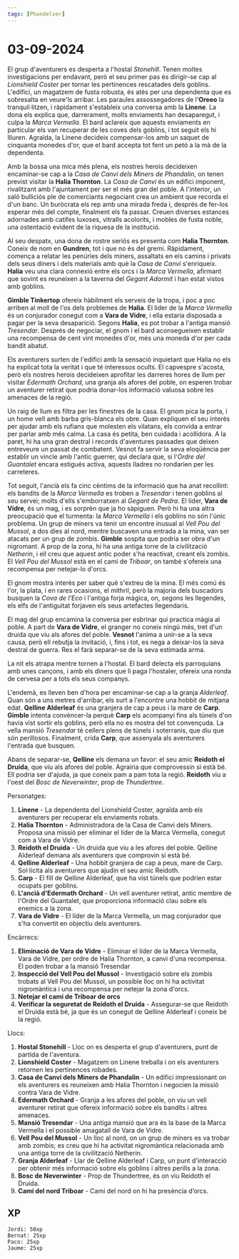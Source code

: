 ```yaml
---
tags: [Phandelver]
---
```


# 03-09-2024

El grup d'aventurers es desperta a l'hostal *Stonehill*. Tenen moltes investigacions per endavant, però el seu primer pas és dirigir-se cap al *Lionshield Coster* per tornar les pertinences rescatades dels goblins. L'edifici, un magatzem de fusta robusta, és atès per una dependenta que es sobresalta en veure'ls arribar. Les paraules assossegadores de l'**Oreeo** la tranquil·litzen, i ràpidament s'estableix una conversa amb la **Linene**. La dona els explica que, darrerament, molts enviaments han desaparegut, i culpa la *Marca Vermella*. El bard aclareix que aquests enviaments en particular els van recuperar de les coves dels goblins, i tot seguit els hi lliuren. Agraïda, la Linene decideix compensar-los amb un saquet de cinquanta monedes d'or, que el bard accepta tot fent un petó a la mà de la dependenta.

Amb la bossa una mica més plena, els nostres herois decideixen encaminar-se cap a la *Casa de Canvi dels Miners de Phandalin*, on tenen previst visitar la **Halia Thornton**. La *Casa de Canvi* és un edifici imponent, rivalitzant amb l'ajuntament per ser el més gran del poble. A l'interior, un saló bulliciós ple de comerciants negociant crea un ambient que recorda el d'un banc. Un buròcrata els rep amb una mirada freda i, després de fer-los esperar més del compte, finalment els fa passar. Creuen diverses estances adornades amb catifes luxoses, vitralls acolorits, i mobles de fusta noble, una ostentació evident de la riquesa de la institució.

Al seu despatx, una dona de rostre seriós es presenta com **Halia Thornton**. Coneix de nom en **Gundren**, tot i que no és del gremi. Ràpidament, comença a relatar les penúries dels miners, assaltats en els camins i privats dels seus diners i dels materials amb què la *Casa de Canvi* s'enriqueix. **Halia** veu una clara connexió entre els orcs i la *Marca Vermella*, afirmant que sovint es reuneixen a la taverna del *Gegant Adormit* i han estat vistos amb goblins.

**Gimble Tinkertop** ofereix hàbilment els serveis de la tropa, i poc a poc arriben al moll de l'os dels problemes de **Halia**. El líder de la *Marca Vermella* és un conjurador conegut com a **Vara de Vidre**, i ella estaria disposada a pagar per la seva desaparició. Segons **Halia**, es pot trobar a l'antiga mansió *Tresendar*. Després de negociar, el gnom i el bard aconsegueixen establir una recompensa de cent vint monedes d'or, més una moneda d'or per cada bandit abatut.

Els aventurers surten de l'edifici amb la sensació inquietant que Halia no els ha explicat tota la veritat i que té interessos ocults. El capvespre s'acosta, però els nostres herois decideixen aprofitar les darreres hores de llum per visitar *Edermath Orchard*, una granja als afores del poble, on esperen trobar un aventurer retirat que podria donar-los informació valuosa sobre les amenaces de la regió.

Un raig de llum es filtra per les finestres de la casa. El gnom pica la porta, i un home vell amb barba gris-blanca els obre. Quan expliquen el seu interès per ajudar amb els rufians que molesten els vilatans, els convida a entrar per parlar amb més calma. La casa és petita, ben cuidada i acollidora. A la paret, hi ha una gran destral i records d'aventures passades que deixen entreveure un passat de combatent. Vesnot fa servir la seva eloqüència per establir un vincle amb l'antic guerrer, qui declara que, si l'*Ordre del Guantalet* encara estigués activa, aquests lladres no rondarien per les carreteres.

Tot seguit, l'ancià els fa cinc cèntims de la informació que ha anat recollint: els bandits de la *Marca Vermella* es troben a *Tresendar* i tenen goblins al seu servei; molts d'ells s'emborratxen al *Gegant de Pedra*. El líder, **Vara de Vidre**, és un mag, i es sorprèn que ja ho sàpiguen. Però hi ha una altra preocupació que el turmenta: la *Marca Vermella* i els goblins no són l'únic problema. Un grup de miners va tenir un encontre inusual al *Vell Pou del Mussol*, a dos dies al nord, mentre buscaven una entrada a la mina, van ser atacats per un grup de zombis. **Gimble** sospita que podria ser obra d'un nigromant. A prop de la zona, hi ha una antiga torre de la civilització *Netherin*, i ell creu que aquest antic poder s'ha reactivat, creant els zombis. El *Vell Pou del Mussol* està en el camí de *Triboar*, on també s'ofereix una recompensa per netejar-lo d'orcs.

El gnom mostra interès per saber què s'extreu de la mina. El més comú és l'or, la plata, i en rares ocasions, el mithril, però la majoria dels buscadors busquen la *Cova de l'Eco* i l'antiga forja màgica, on, segons les llegendes, els elfs de l'antiguitat forjaven els seus artefactes llegendaris.

El mag del grup encamina la conversa per esbrinar qui practica màgia al poble. A part de **Vara de Vidre**, el granger no coneix ningú més, tret d'un druida que viu als afores del poble. **Vesnot** l'anima a unir-se a la seva causa, però ell rebutja la invitació, i, fins i tot, es nega a deixar-los la seva destral de guerra. Res el farà separar-se de la seva estimada arma.

La nit els atrapa mentre tornen a l'hostal. El bard delecta els parroquians amb unes cançons, i amb els diners que li paga l'hostaler, ofereix una ronda de cervesa per a tots els seus companys.

L'endemà, es lleven ben d'hora per encaminar-se cap a la granja *Alderleaf*. Quan són a uns metres d'arribar, els surt a l'encontre una hobbit de mitjana edat. **Qelline Alderleaf** és una granjera de cap a peus i la mare de **Carp**. **Gimble** intenta convèncer-la perquè **Carp** els acompanyi fins als túnels d'on havia vist sortir els goblins, però ella no es mostra del tot convençuda. La vella mansió *Tresendar* té cellers plens de túnels i soterranis, que diu que són perillosos. Finalment, crida **Carp**, que assenyala als aventurers l'entrada que busquen.

Abans de separar-se, **Qelline** els demana un favor: el seu amic **Reidoth el Druida**, que viu als afores del poble. Agrairia que comprovessin si està bé. Ell podria ser d'ajuda, ja que coneix pam a pam tota la regió. **Reidoth** viu a l'oest del *Bosc de Neverwinter*, prop de *Thundertree*.

Personatges:

1. **Linene** \- La dependenta del Lionshield Coster, agraïda amb els aventurers per recuperar els enviaments robats.  
2. **Halia Thornton** \- Administradora de la Casa de Canvi dels Miners. Proposa una missió per eliminar el líder de la Marca Vermella, conegut com a Vara de Vidre.  
3. **Reidoth el Druida** \- Un druida que viu a les afores del poble. Qelline Alderleaf demana als aventurers que comprovin si està bé.  
4. **Qelline Alderleaf** \- Una hobbit granjera de cap a peus, mare de Carp. Sol·licita als aventurers que ajudin el seu amic Reidoth.  
5. **Carp** \- El fill de Qelline Alderleaf, que ha vist túnels que podrien estar ocupats per goblins.  
6. **L'ancià d'Edermath Orchard** \- Un vell aventurer retirat, antic membre de l'Ordre del Guantalet, que proporciona informació clau sobre els enemics a la zona.  
7. **Vara de Vidre** \- El líder de la Marca Vermella, un mag conjurador que s'ha convertit en objectiu dels aventurers.

Encàrrecs:

1. **Eliminació de Vara de Vidre** \- Eliminar el líder de la Marca Vermella, Vara de Vidre, per ordre de Halia Thornton, a canvi d'una recompensa. El poden trobar a la mansió Tresendar  
2. **Inspecció del Vell Pou del Mussol** \- Investigació sobre els zombis trobats al Vell Pou del Mussol, un possible lloc on hi ha activitat nigromàntica i una recompensa per netejar la zona d'orcs.  
3. **Netejar el camí de Triboar de orcs**  
4. **Verificar la seguretat de Reidoth el Druida** \- Assegurar-se que Reidoth el Druida està bé, ja que és un conegut de Qelline Alderleaf i coneix bé la regió.

Llocs:

1. **Hostal Stonehill** \- Lloc on es desperta el grup d'aventurers, punt de partida de l'aventura.  
2. **Lionshield Coster** \- Magatzem on Linene treballa i on els aventurers retornen les pertinences robades.  
3. **Casa de Canvi dels Miners de Phandalin** \- Un edifici impressionant on els aventurers es reuneixen amb Halia Thornton i negocien la missió contra Vara de Vidre.  
4. **Edermath Orchard** \- Granja a les afores del poble, on viu un vell aventurer retirat que ofereix informació sobre els bandits i altres amenaces.  
5. **Mansió Tresendar** \- Una antiga mansió que ara és la base de la Marca Vermella i el possible amagatall de Vara de Vidre.  
6. **Vell Pou del Mussol** \- Un lloc al nord, on un grup de miners es va trobar amb zombis; es creu que hi ha activitat nigromàntica relacionada amb una antiga torre de la civilització Netherin.  
7. **Granja Alderleaf** \- Llar de Qelline Alderleaf i Carp, un punt d'interacció per obtenir més informació sobre els goblins i altres perills a la zona.  
8. **Bosc de Neverwinter** \- Prop de Thundertree, és on viu Reidoth el Druida.  
9. **Camí del nord Triboar** \- Camí del nord on hi ha presència d’orcs.

## XP

```
Jordi: 50xp
Bernat: 25xp
Paco: 25xp
Jaume: 25xp
```
